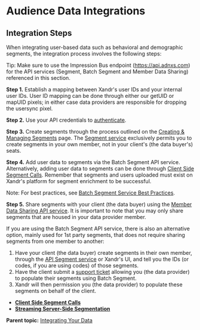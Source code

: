 # Audience Data Integrations

<div class="body">

<div class="section">

## Integration Steps

When integrating user-based data such as behavioral and demographic
segments, the integration process involves the following steps:

<div class="note tip">

<span class="tiptitle">Tip:</span> Make sure to use the Impression Bus
endpoint (<a href="http://api.adnxs.com" class="xref"
target="_blank">https://api.<span class="ph">adnxs</span>.com</a>) for
the API services (Segment, Batch Segment and Member Data Sharing)
referenced in this section.

</div>

**Step 1.** Establish a mapping between <span class="ph">Xandr</span>'s
user IDs and your internal user IDs. User ID mapping can be done through
either our getUID or mapUID pixels; in either case data providers are
responsible for dropping the usersync pixel.

**Step 2.** Use your API credentials to <a
href="https://docs.xandr.com/bundle/xandr-api/page/authentication-service.html"
class="xref" target="_blank">authenticate</a>.

**Step 3.** Create segments through the process outlined on the <a
href="https://docs.xandr.com/bundle/data-providers/page/creating-and-managing-segments.html"
class="xref" target="_blank">Creating &amp; Managing Segments</a> page.
The <a
href="https://docs.xandr.com/bundle/xandr-api/page/segment-service.html"
class="xref" target="_blank">Segment service</a> exclusively permits you
to create segments in your own member, not in your client's (the data
buyer's) seats.

**Step 4.** Add user data to segments via the Batch Segment API service.
Alternatively, adding user data to segments can be done through
<a href="client-side-segment-calls.html" class="xref">Client Side
Segment Calls</a>. Remember that segments and users uploaded must exist
on <span class="ph">Xandr</span>'s platform for segment enrichment to be
successful. 

<div class="note">

<span class="notetitle">Note:</span> For best practices, see <a
href="https://docs.xandr.com/bundle/xandr-api/page/batch-segment-service-best-practices.html"
class="xref" target="_blank">Batch Segment Service Best Practices</a>.

</div>

**Step 5.** Share segments with your client (the data buyer) using the
<a href="member-data-sharing-service.html" class="xref">Member Data
Sharing API service</a>. It is important to note that you may only share
segments that are housed in your data provider member.

If you are using the Batch Segment API service, there is also an
alternative option, mainly used for 1st party segments, that does not
require sharing segments from one member to another:

1.  Have your client (the data buyer) create segments in their own
    member, through the <a
    href="https://docs.xandr.com/bundle/xandr-api/page/segment-service.html"
    class="xref" target="_blank">API Segment service</a> or
    <span class="ph">Xandr</span>'s UI, and tell you the IDs (or codes,
    if you are using codes) of those segments.
2.  Have the client submit a
    <a href="https://help.xandr.com" class="xref" target="_blank">support
    ticket</a> allowing you (the data provider) to populate their
    segments using Batch Segment.
3.  <span class="ph">Xandr</span> will then permission you (the data
    provider) to populate these segments on behalf of the client.

</div>

</div>

<div class="related-links">

- **[Client Side Segment Calls](client-side-segment-calls.html)**  
- **[Streaming Server-Side
  Segmentation](streaming-server-side-segmentation.html)**  

<div class="familylinks">

<div class="parentlink">

**Parent topic:**
<a href="integrating-your-data.html" class="link">Integrating Your
Data</a>

</div>

</div>

</div>
